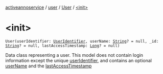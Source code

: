 [activeannoservice](../../index.md) / [user](../index.md) / [User](index.md) / [&lt;init&gt;](./-init-.md)

# &lt;init&gt;

`User(userIdentifier: `[`UserIdentifier`](../../config.userroles/-user-identifier.md)`, userName: `[`String`](https://kotlinlang.org/api/latest/jvm/stdlib/kotlin/-string/index.html)`? = null, _id: `[`String`](https://kotlinlang.org/api/latest/jvm/stdlib/kotlin/-string/index.html)`? = null, lastAccessTimestamp: `[`Long`](https://kotlinlang.org/api/latest/jvm/stdlib/kotlin/-long/index.html)`? = null)`

Data class representing a user. This model does not contain login information except the unique [userIdentifier](user-identifier.md),
and contains an optional [userName](user-name.md) and the [lastAccessTimestamp](last-access-timestamp.md)

